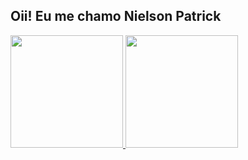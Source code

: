 ## Oii! Eu me chamo Nielson Patrick
<div>
    <a href="https://github.com/NielPatrick">
  <img height="180em" src="https://github-readme-stats.vercel.app/api?username=NielPatrick&show_icons=true&theme=dracula&include_all_commits=true&count_private=true"/>
  <img height="180em" src="https://github-readme-stats.vercel.app/api/top-langs/?username=NielPatricki&layout=compact&langs_count=16&theme=dracula"/>
</div>